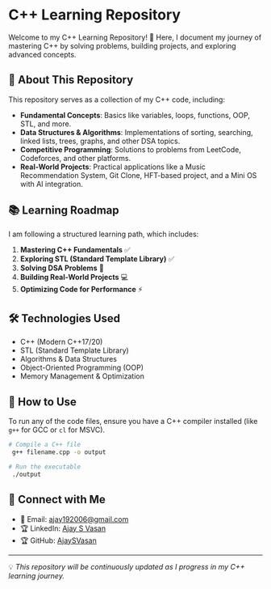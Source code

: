 
# C++ Learning Repository

Welcome to my C++ Learning Repository! 🚀 Here, I document my journey of mastering C++ by solving problems, building projects, and exploring advanced concepts.

## 📌 About This Repository
This repository serves as a collection of my C++ code, including:
- **Fundamental Concepts**: Basics like variables, loops, functions, OOP, STL, and more.
- **Data Structures & Algorithms**: Implementations of sorting, searching, linked lists, trees, graphs, and other DSA topics.
- **Competitive Programming**: Solutions to problems from LeetCode, Codeforces, and other platforms.
- **Real-World Projects**: Practical applications like a Music Recommendation System, Git Clone, HFT-based project, and a Mini OS with AI integration.

## 📚 Learning Roadmap
I am following a structured learning path, which includes:
1. **Mastering C++ Fundamentals** ✅
2. **Exploring STL (Standard Template Library)** ✅
3. **Solving DSA Problems** 🚀
4. **Building Real-World Projects** 💻
5. **Optimizing Code for Performance** ⚡

## 🛠️ Technologies Used
- C++ (Modern C++17/20)
- STL (Standard Template Library)
- Algorithms & Data Structures
- Object-Oriented Programming (OOP)
- Memory Management & Optimization

## 🚀 How to Use
To run any of the code files, ensure you have a C++ compiler installed (like `g++` for GCC or `cl` for MSVC).

```bash
# Compile a C++ file
 g++ filename.cpp -o output

# Run the executable
 ./output
```

## 🔗 Connect with Me
- 📧 Email: ajay192006@gmail.com
- 🏆 LinkedIn: [Ajay S Vasan]([https://www.linkedin.com/in/ajaysvasan](https://www.linkedin.com/in/ajay-s-vasan-584111291/))
- 🏆 GitHub: [AjaySVasan](https://github.com/Ajaysvasan)

---
💡 *This repository will be continuously updated as I progress in my C++ learning journey.*

